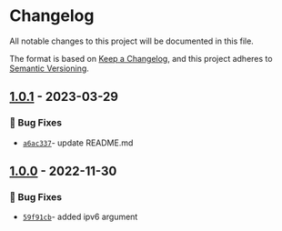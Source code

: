 # Changelog
All notable changes to this project will be documented in this file.

The format is based on [Keep a Changelog](https://keepachangelog.com/en/1.0.0/),
and this project adheres to [Semantic Versioning](https://semver.org/spec/v2.0.0.html).

## [1.0.1] - 2023-03-29
### :bug: Bug Fixes
- [`a6ac337`](https://github.com/clouddrove/terraform-gcp-subnet/commit/a6ac337799f811c0eeeee7e9a263994b8bdb3cb2)- update README.md 

## [1.0.0] - 2022-11-30
### :bug: Bug Fixes
- [`59f91cb`](https://github.com/clouddrove/terraform-gcp-subnet/commit/59f91cb122b37baa6f4052d4804a9c2728e72531)- added ipv6 argument



[1.0.1]: https://github.com/clouddrove/terraform-gcp-subnet/releases/tag/1.0.1
[1.0.0]: https://github.com/clouddrove/terraform-gcp-subnet/compare/1.0.0...master